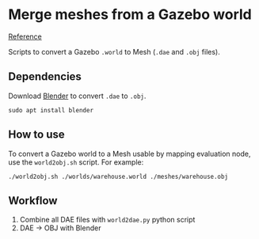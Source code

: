 Merge meshes from a Gazebo world
=======================================

[Reference](https://stackoverflow.com/questions/62903784/how-to-convert-a-gazebo-world-to-a-point-cloud)

Scripts to convert a Gazebo `.world` to Mesh (`.dae` and `.obj` files).

## Dependencies

Download [Blender](https://www.blender.org/) to convert `.dae` to `.obj`.
```shell script
sudo apt install blender
```

## How to use

To convert a Gazebo world to a Mesh usable by mapping evaluation node,
use the `world2obj.sh` script. For example:
```shell script
./world2obj.sh ./worlds/warehouse.world ./meshes/warehouse.obj
```

## Workflow

1. Combine all DAE files with `world2dae.py` python script
2. DAE -> OBJ with Blender
